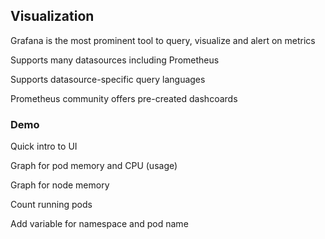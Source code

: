 ## Visualization

Grafana is the most prominent tool to query, visualize and alert on metrics

Supports many datasources including Prometheus

Supports datasource-specific query languages

Prometheus community offers pre-created dashcoards [](https://github.com/kubernetes-monitoring/kubernetes-mixin)

### Demo

Quick intro to UI [](http://grafana.inmylab.de)

Graph for pod memory and CPU (usage)

Graph for node memory

Count running pods

Add variable for namespace and pod name
